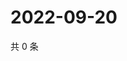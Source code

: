 # 2022-09-20

共 0 条

<!-- BEGIN WEIBO -->
<!-- 最后更新时间 Tue Sep 20 2022 09:54:42 GMT+0800 (China Standard Time) -->

<!-- END WEIBO -->

